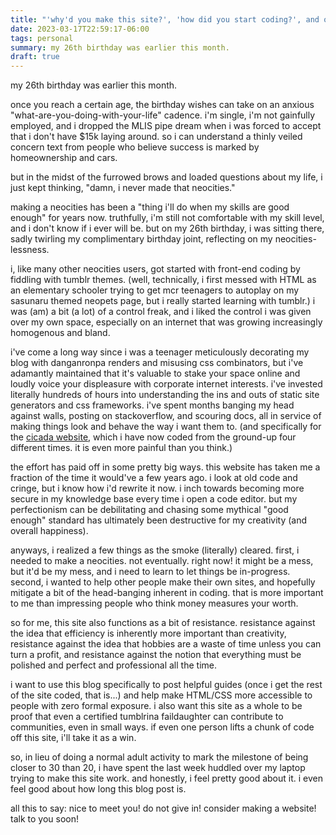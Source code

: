 ```yaml
---
title: "'why'd you make this site?', 'how did you start coding?', and other questions"
date: 2023-03-17T22:59:17-06:00
tags: personal
summary: my 26th birthday was earlier this month.
draft: true
---
```


my 26th birthday was earlier this month.

once you reach a certain age, the birthday wishes can take on an anxious "what-are-you-doing-with-your-life" cadence. i'm single, i'm not gainfully employed, and i dropped the MLIS pipe dream when i was forced to accept that i don't have $15k laying around. so i can understand a thinly veiled concern text from people who believe success is marked by homeownership and cars.

but in the midst of the furrowed brows and loaded questions about my life, i just kept thinking, "damn, i never made that neocities."

making a neocities has been a "thing i'll do when my skills are good enough" for years now. truthfully, i'm still not comfortable with my skill level, and i don't know if i ever will be. but on my 26th birthday, i was sitting there, sadly twirling my complimentary birthday joint, reflecting on my neocities-lessness.

i, like many other neocities users, got started with front-end coding by fiddling with tumblr themes. (well, technically, i first messed with HTML as an elementary schooler trying to get mcr teenagers to autoplay on my sasunaru themed neopets page, but i really started learning with tumblr.) i was (am) a bit (a lot) of a control freak, and i liked the control i was given over my own space, especially on an internet that was growing increasingly homogenous and bland.

i've come a long way since i was a teenager meticulously decorating my blog with danganronpa renders and misusing css combinators, but i've adamantly maintained that it's valuable to stake your space online and loudly voice your displeasure with corporate internet interests. i've invested literally hundreds of hours into understanding the ins and outs of static site generators and css frameworks. i've spent months banging my head against walls, posting on stackoverflow, and scouring docs, all in service of making things look and behave the way i want them to. (and specifically for the [cicada website](https://www.cicadacreativemag.com/), which i have now coded from the ground-up four different times. it is even more painful than you think.)

the effort has paid off in some pretty big ways. this website has taken me a fraction of the time it would've a few years ago. i look at old code and cringe, but i know how i'd rewrite it now. i inch towards becoming more secure in my knowledge base every time i open a code editor. but my perfectionism can be debilitating and chasing some mythical "good enough" standard has ultimately been destructive for my creativity (and overall happiness).

anyways, i realized a few things as the smoke (literally) cleared. first, i needed to make a neocities. not eventually. right now! it might be a mess, but it'd be my mess, and i need to learn to let things be in-progress. second, i wanted to help other people make their own sites, and hopefully mitigate a bit of the head-banging inherent in coding. that is more important to me than impressing people who think money measures your worth.

so for me, this site also functions as a bit of resistance. resistance against the idea that efficiency is inherently more important than creativity, resistance against the idea that hobbies are a waste of time unless you can turn a profit, and resistance against the notion that everything must be polished and perfect and professional all the time.

i want to use this blog specifically to post helpful guides (once i get the rest of the site coded, that is...) and help make HTML/CSS more accessible to people with zero formal exposure. i also want this site as a whole to be proof that even a certified tumblrina faildaughter can contribute to communities, even in small ways. if even one person lifts a chunk of code off this site, i'll take it as a win.

so, in lieu of doing a normal adult activity to mark the milestone of being closer to 30 than 20, i have spent the last week huddled over my laptop trying to make this site work. and honestly, i feel pretty good about it. i even feel good about how long this blog post is.

all this to say: nice to meet you! do not give in! consider making a website! talk to you soon!